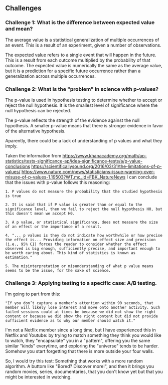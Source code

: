 ## Challenges
### Challenge 1: What is the difference between expected value and mean?

The average value is a statistical generalization of multiple occurrences of an event. This is a result of an experiment, given a number of observations.

The expected value refers to a single event that will happen in the future. This is a result from each outcome multiplied by the probability of that outcome. The expected value is numerically the same as the average value, but it is a prediction for a specific future occurrence rather than a generalization across multiple occurrences.

### Challenge 2: What is the "problem" in science with p-values?

The p-value is used in hypothesis testing to determine whether to accept or reject the null hypothesis. It is the smallest level of significance where the null hypothesis can be rejected.

The p-value reflects the strength of the evidence against the null hypothesis. A smaller p-value means that there is stronger evidence in favor of the alternative hypothesis. 

Aparently, there could be a lack of understanding of p values and what they imply.

Taken the information from 
https://www.khanacademy.org/math/ap-statistics/tests-significance-ap/idea-significance-tests/a/p-value-conclusions 
https://scientificallysound.org/2016/03/31/the-limitations-of-p-values/
https://www.nature.com/news/statisticians-issue-warning-over-misuse-of-p-values-1.19503?WT.mc_id=FBK_NatureNews
I can conclude that the issues with p-value follows this reasoning:

    1. P values do not measure the probability that the studied hypothesis is true
    
    2. It is said that if P value is greater than or equal to the significance level, then we fail to reject the null hypothesis H0, but this doesn't mean we accept H0.
    
    3. A p value, or statistical significance, does not measure the size of an effect or the importance of a result.
    
    4. "... p values is they do not indicate how worthwhile or how precise the effect is... Providing information on effect size and precision (i.e., 95% CI) forces the reader to consider whether the effect observed is big enough, sufficiently precise, and important enough to be worth caring about. This kind of statistics is known as estimation."

    5. The misinterpretation or misunderstanding of what p value means seems to be the issue, for the sake of science.
    
### Challenge 3: Applying testing to a specific case: A/B testing.

I'm going to part from this:

    "If you don’t capture a member’s attention within 90 seconds, that member will likely lose interest and move onto another activity. Such failed sessions could at times be because we did not show the right content or because we did show the right content but did not provide sufficient evidence as to why our member should watch it."
    
I'm not a Netflix member since a long time, but I have experienced this in Netflix and Youtube: by trying to match something they think you would like to watch, they "encapsulate" you in a "pattern", offering you the same similar "kinds" everytime, and exploring the "universe" tends to be harder. Somehow you start forgetting that there is more outside your four walls. 

So, I would try this test: Something that works with a more random algorithm. A buttom like "Bored? Discover more!", and then it brings you random movies, series, documentaries, that you don't know yet but that you might be interested in watching.
